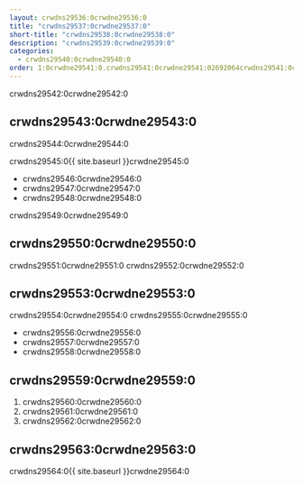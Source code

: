 ```yaml
---
layout: crwdns29536:0crwdne29536:0
title: "crwdns29537:0crwdne29537:0"
short-title: "crwdns29538:0crwdne29538:0"
description: "crwdns29539:0crwdne29539:0"
categories:
  - crwdns29540:0crwdne29540:0
order: 1:0crwdne29541:0.crwdns29541:0crwdne29541:02692064crwdns29541:0crwdne29541:0
---
```

crwdns29542:0crwdne29542:0

## crwdns29543:0crwdne29543:0

crwdns29544:0crwdne29544:0

crwdns29545:0{{ site.baseurl }}crwdne29545:0

- crwdns29546:0crwdne29546:0
- crwdns29547:0crwdne29547:0
- crwdns29548:0crwdne29548:0 

crwdns29549:0crwdne29549:0

## crwdns29550:0crwdne29550:0

crwdns29551:0crwdne29551:0 crwdns29552:0crwdne29552:0

## crwdns29553:0crwdne29553:0

crwdns29554:0crwdne29554:0 crwdns29555:0crwdne29555:0

- crwdns29556:0crwdne29556:0
- crwdns29557:0crwdne29557:0
- crwdns29558:0crwdne29558:0

## crwdns29559:0crwdne29559:0

1. crwdns29560:0crwdne29560:0
2. crwdns29561:0crwdne29561:0
3. crwdns29562:0crwdne29562:0

## crwdns29563:0crwdne29563:0

crwdns29564:0{{ site.baseurl }}crwdne29564:0